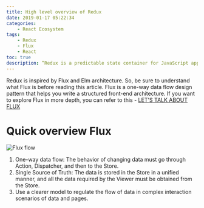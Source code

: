 ```yaml
---
title: High level overview of Redux
date: 2019-01-17 05:22:34
categories:
    - React Ecosystem
tags:
    - Redux
    - Flux
    - React
toc: true
description: “Redux is a predictable state container for JavaScript apps.”
---
```

Redux is inspired by Flux and Elm architecture. So, be sure to understand what Flux is before reading this article. Flux is a one-way data flow design pattern that helps you write a structured front-end architecture. If you want to explore Flux in more depth, you can refer to this - [LET'S TALK ABOUT FLUX](http://tingkaiwu.com/2019/01/12/lets-talk-about-flux/)
<!-- more -->
# Quick overview Flux
![Flux flow](https://drive.google.com/uc?export=view&id=1wqpOMUrlUZqzEXpS1hfoVouA9XPEEddl)
1. One-way data flow: The behavior of changing data must go through Action, Dispatcher, and then to the Store.
2. Single Source of Truth: The data is stored in the Store in a unified manner, and all the data required by the Viewer must be obtained from the Store.
3. Use a clearer model to regulate the flow of data in complex interaction scenarios of data and pages.